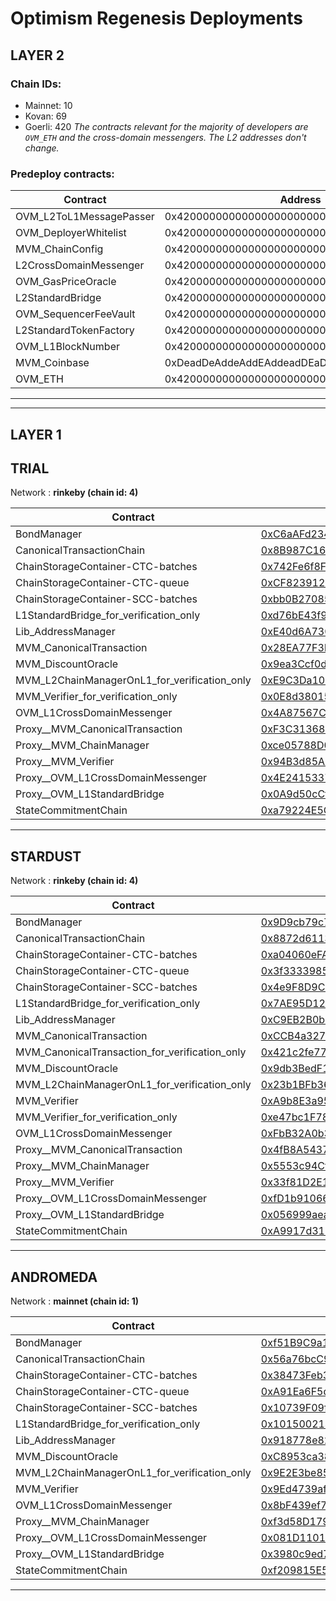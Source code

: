 # Optimism Regenesis Deployments
## LAYER 2

### Chain IDs:
- Mainnet: 10
- Kovan: 69
- Goerli: 420
*The contracts relevant for the majority of developers are `OVM_ETH` and the cross-domain messengers. The L2 addresses don't change.*

### Predeploy contracts:
|Contract|Address|
|--|--|
|OVM_L2ToL1MessagePasser|0x4200000000000000000000000000000000000000|
|OVM_DeployerWhitelist|0x4200000000000000000000000000000000000002|
|MVM_ChainConfig|0x4200000000000000000000000000000000000005|
|L2CrossDomainMessenger|0x4200000000000000000000000000000000000007|
|OVM_GasPriceOracle|0x420000000000000000000000000000000000000F|
|L2StandardBridge|0x4200000000000000000000000000000000000010|
|OVM_SequencerFeeVault|0x4200000000000000000000000000000000000011|
|L2StandardTokenFactory|0x4200000000000000000000000000000000000012|
|OVM_L1BlockNumber|0x4200000000000000000000000000000000000013|
|MVM_Coinbase|0xDeadDeAddeAddEAddeadDEaDDEAdDeaDDeAD0000|
|OVM_ETH|0x420000000000000000000000000000000000000A|

---
---

## LAYER 1

## TRIAL

Network : __rinkeby (chain id: 4)__

|Contract|Address|
|--|--|
|BondManager|[0xC6aAFd23435EC9FF4061d198786D3A3B2a983bae](https://rinkeby.etherscan.io/address/0xC6aAFd23435EC9FF4061d198786D3A3B2a983bae)|
|CanonicalTransactionChain|[0x8B987C16815c7f446526dFa00E40A718dC975c39](https://rinkeby.etherscan.io/address/0x8B987C16815c7f446526dFa00E40A718dC975c39)|
|ChainStorageContainer-CTC-batches|[0x742Fe6f8F601149958605fcBCeb7163174D7a12b](https://rinkeby.etherscan.io/address/0x742Fe6f8F601149958605fcBCeb7163174D7a12b)|
|ChainStorageContainer-CTC-queue|[0xCF823912Af4ab34FbD0865698E0092d1ff91bD76](https://rinkeby.etherscan.io/address/0xCF823912Af4ab34FbD0865698E0092d1ff91bD76)|
|ChainStorageContainer-SCC-batches|[0xbb0B27085F9021B9fe2091F46C09CF50f40e2e1A](https://rinkeby.etherscan.io/address/0xbb0B27085F9021B9fe2091F46C09CF50f40e2e1A)|
|L1StandardBridge_for_verification_only|[0xd76bE43f9AB76803bd116Fa2e80E200E8AD7efAB](https://rinkeby.etherscan.io/address/0xd76bE43f9AB76803bd116Fa2e80E200E8AD7efAB)|
|Lib_AddressManager|[0xE40d6A7302Aa8734511c5537da13e2d62909dbF9](https://rinkeby.etherscan.io/address/0xE40d6A7302Aa8734511c5537da13e2d62909dbF9)|
|MVM_CanonicalTransaction|[0x28EA77F3bEcfc089EFA2c3eD36c4b499a6580e80](https://rinkeby.etherscan.io/address/0x28EA77F3bEcfc089EFA2c3eD36c4b499a6580e80)|
|MVM_DiscountOracle|[0x9ea3Ccf0d51Ca001B9A32A30b5C1a3B344D5d65A](https://rinkeby.etherscan.io/address/0x9ea3Ccf0d51Ca001B9A32A30b5C1a3B344D5d65A)|
|MVM_L2ChainManagerOnL1_for_verification_only|[0xE9C3Da1094A63D54a116Fb9C5D8621f6A6074b80](https://rinkeby.etherscan.io/address/0xE9C3Da1094A63D54a116Fb9C5D8621f6A6074b80)|
|MVM_Verifier_for_verification_only|[0x0E8d38015e4d20Ba7755dd67B0890131A96B8561](https://rinkeby.etherscan.io/address/0x0E8d38015e4d20Ba7755dd67B0890131A96B8561)|
|OVM_L1CrossDomainMessenger|[0x4A87567C0b8B88bA3753AAB285fbC3EedBF27303](https://rinkeby.etherscan.io/address/0x4A87567C0b8B88bA3753AAB285fbC3EedBF27303)|
|Proxy__MVM_CanonicalTransaction|[0xF3C31368e9909215065677F7EC6D5B4C4B0E62E3](https://rinkeby.etherscan.io/address/0xF3C31368e9909215065677F7EC6D5B4C4B0E62E3)|
|Proxy__MVM_ChainManager|[0xce05788D0C85121bbAb1bEb0A2b31EE5f4A90658](https://rinkeby.etherscan.io/address/0xce05788D0C85121bbAb1bEb0A2b31EE5f4A90658)|
|Proxy__MVM_Verifier|[0x94B3d85A89151bd5BB8329A35567E641C90C2b13](https://rinkeby.etherscan.io/address/0x94B3d85A89151bd5BB8329A35567E641C90C2b13)|
|Proxy__OVM_L1CrossDomainMessenger|[0x4E2415337B9d1C2847a17E1dF4A90304885049e4](https://rinkeby.etherscan.io/address/0x4E2415337B9d1C2847a17E1dF4A90304885049e4)|
|Proxy__OVM_L1StandardBridge|[0x0A9d50cCfB57d4B66E088Af5Cb4Abe5035058EC8](https://rinkeby.etherscan.io/address/0x0A9d50cCfB57d4B66E088Af5Cb4Abe5035058EC8)|
|StateCommitmentChain|[0xa79224E5Cd7880e4329A17c479EFEa96334359eF](https://rinkeby.etherscan.io/address/0xa79224E5Cd7880e4329A17c479EFEa96334359eF)|
<!--
Implementation addresses. DO NOT use these addresses directly.
Use their proxied counterparts seen above.

-->
---
## STARDUST

Network : __rinkeby (chain id: 4)__

|Contract|Address|
|--|--|
|BondManager|[0x9D9cb79c7741adD5A468FEaA7d8c9F21A9D16873](https://rinkeby.etherscan.io/address/0x9D9cb79c7741adD5A468FEaA7d8c9F21A9D16873)|
|CanonicalTransactionChain|[0x8872d61135E71745Da6Ddda1F98d4b79E599E889](https://rinkeby.etherscan.io/address/0x8872d61135E71745Da6Ddda1F98d4b79E599E889)|
|ChainStorageContainer-CTC-batches|[0xa04060eFAFE3c63De460E53151c0206A886576a0](https://rinkeby.etherscan.io/address/0xa04060eFAFE3c63De460E53151c0206A886576a0)|
|ChainStorageContainer-CTC-queue|[0x3f33339857C795a50E7F741C3df4C2abb9d97383](https://rinkeby.etherscan.io/address/0x3f33339857C795a50E7F741C3df4C2abb9d97383)|
|ChainStorageContainer-SCC-batches|[0x4e9F8D9CDE0f19490b7e6Cc04CE20F9612262C72](https://rinkeby.etherscan.io/address/0x4e9F8D9CDE0f19490b7e6Cc04CE20F9612262C72)|
|L1StandardBridge_for_verification_only|[0x7AE95D1241d7B27312baA8245dfAC80B08E2e68a](https://rinkeby.etherscan.io/address/0x7AE95D1241d7B27312baA8245dfAC80B08E2e68a)|
|Lib_AddressManager|[0xC9EB2B0bD7dbA69bb72886E9cF5da34d1Ca88C38](https://rinkeby.etherscan.io/address/0xC9EB2B0bD7dbA69bb72886E9cF5da34d1Ca88C38)|
|MVM_CanonicalTransaction|[0xCCB4a3279310Ed85A3ff1Ef84DE1a9d91fAF56e0](https://rinkeby.etherscan.io/address/0xCCB4a3279310Ed85A3ff1Ef84DE1a9d91fAF56e0)|
|MVM_CanonicalTransaction_for_verification_only|[0x421c2fe777693C705632371185c5ba8B831A2063](https://rinkeby.etherscan.io/address/0x421c2fe777693C705632371185c5ba8B831A2063)|
|MVM_DiscountOracle|[0x9db3BedF13fa81a887DA2010470E4A5E49523239](https://rinkeby.etherscan.io/address/0x9db3BedF13fa81a887DA2010470E4A5E49523239)|
|MVM_L2ChainManagerOnL1_for_verification_only|[0x23b1BFb369667cc0bDa7B1da628268d3531d1D38](https://rinkeby.etherscan.io/address/0x23b1BFb369667cc0bDa7B1da628268d3531d1D38)|
|MVM_Verifier|[0xA9b8E3a95e0E22352747Ab5395Ec535Cd113016a](https://rinkeby.etherscan.io/address/0xA9b8E3a95e0E22352747Ab5395Ec535Cd113016a)|
|MVM_Verifier_for_verification_only|[0xe47bc1F78BFF44b144b4830f0651908012d1E99d](https://rinkeby.etherscan.io/address/0xe47bc1F78BFF44b144b4830f0651908012d1E99d)|
|OVM_L1CrossDomainMessenger|[0xFbB32A0b32FE568B5e11829C83c4f20397c6f740](https://rinkeby.etherscan.io/address/0xFbB32A0b32FE568B5e11829C83c4f20397c6f740)|
|Proxy__MVM_CanonicalTransaction|[0x4fB8A54377d5c2D24a61Fb51D78cceC0B3221412](https://rinkeby.etherscan.io/address/0x4fB8A54377d5c2D24a61Fb51D78cceC0B3221412)|
|Proxy__MVM_ChainManager|[0x5553c94Cf01e1e631F9F92F26Afb1383F17a8D30](https://rinkeby.etherscan.io/address/0x5553c94Cf01e1e631F9F92F26Afb1383F17a8D30)|
|Proxy__MVM_Verifier|[0x33f81D2E1E1203A3186BE79022CC36C5b929E9f9](https://rinkeby.etherscan.io/address/0x33f81D2E1E1203A3186BE79022CC36C5b929E9f9)|
|Proxy__OVM_L1CrossDomainMessenger|[0xfD1b91066D27345023eBE2FE0D4C59d78c46129f](https://rinkeby.etherscan.io/address/0xfD1b91066D27345023eBE2FE0D4C59d78c46129f)|
|Proxy__OVM_L1StandardBridge|[0x056999aea33e5A6e51b5cF24a0684d565dF741EF](https://rinkeby.etherscan.io/address/0x056999aea33e5A6e51b5cF24a0684d565dF741EF)|
|StateCommitmentChain|[0xA9917d31D30048Dcf257639FE777F6606A100F89](https://rinkeby.etherscan.io/address/0xA9917d31D30048Dcf257639FE777F6606A100F89)|
<!--
Implementation addresses. DO NOT use these addresses directly.
Use their proxied counterparts seen above.

-->
---
## ANDROMEDA

Network : __mainnet (chain id: 1)__

|Contract|Address|
|--|--|
|BondManager|[0xf51B9C9a1c12e7E48BEC15DC358D0C1f0d7Eb3be](https://etherscan.io/address/0xf51B9C9a1c12e7E48BEC15DC358D0C1f0d7Eb3be)|
|CanonicalTransactionChain|[0x56a76bcC92361f6DF8D75476feD8843EdC70e1C9](https://etherscan.io/address/0x56a76bcC92361f6DF8D75476feD8843EdC70e1C9)|
|ChainStorageContainer-CTC-batches|[0x38473Feb3A6366757A249dB2cA4fBB2C663416B7](https://etherscan.io/address/0x38473Feb3A6366757A249dB2cA4fBB2C663416B7)|
|ChainStorageContainer-CTC-queue|[0xA91Ea6F5d1EDA8e6686639d6C88b309cF35D2E57](https://etherscan.io/address/0xA91Ea6F5d1EDA8e6686639d6C88b309cF35D2E57)|
|ChainStorageContainer-SCC-batches|[0x10739F09f6e62689c0aA8A1878816de9e166d6f9](https://etherscan.io/address/0x10739F09f6e62689c0aA8A1878816de9e166d6f9)|
|L1StandardBridge_for_verification_only|[0x101500214981e7A5Ad2334D8404eaF365C2c3113](https://etherscan.io/address/0x101500214981e7A5Ad2334D8404eaF365C2c3113)|
|Lib_AddressManager|[0x918778e825747a892b17C66fe7D24C618262867d](https://etherscan.io/address/0x918778e825747a892b17C66fe7D24C618262867d)|
|MVM_DiscountOracle|[0xC8953ca384b4AdC8B1b11B030Afe2F05471664b0](https://etherscan.io/address/0xC8953ca384b4AdC8B1b11B030Afe2F05471664b0)|
|MVM_L2ChainManagerOnL1_for_verification_only|[0x9E2E3be85df5Ca63DE7674BA64ffD564075f3B48](https://etherscan.io/address/0x9E2E3be85df5Ca63DE7674BA64ffD564075f3B48)|
|MVM_Verifier|[0x9Ed4739afd706122591E75F215208ecF522C0Fd3](https://etherscan.io/address/0x9Ed4739afd706122591E75F215208ecF522C0Fd3)|
|OVM_L1CrossDomainMessenger|[0x8bF439ef7167023F009E24b21719Ca5f768Ecb36](https://etherscan.io/address/0x8bF439ef7167023F009E24b21719Ca5f768Ecb36)|
|Proxy__MVM_ChainManager|[0xf3d58D1794f2634d6649a978f2dc093898FEEBc0](https://etherscan.io/address/0xf3d58D1794f2634d6649a978f2dc093898FEEBc0)|
|Proxy__OVM_L1CrossDomainMessenger|[0x081D1101855bD523bA69A9794e0217F0DB6323ff](https://etherscan.io/address/0x081D1101855bD523bA69A9794e0217F0DB6323ff)|
|Proxy__OVM_L1StandardBridge|[0x3980c9ed79d2c191A89E02Fa3529C60eD6e9c04b](https://etherscan.io/address/0x3980c9ed79d2c191A89E02Fa3529C60eD6e9c04b)|
|StateCommitmentChain|[0xf209815E595Cdf3ed0aAF9665b1772e608AB9380](https://etherscan.io/address/0xf209815E595Cdf3ed0aAF9665b1772e608AB9380)|
<!--
Implementation addresses. DO NOT use these addresses directly.
Use their proxied counterparts seen above.

-->
---
